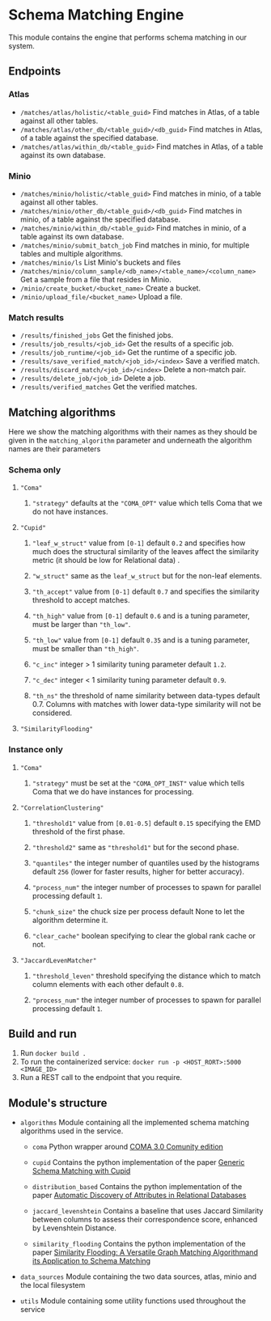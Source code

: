 # Schema Matching Engine

This module contains the engine that performs schema matching in our system.

## Endpoints

### Atlas

*   `/matches/atlas/holistic/<table_guid>` Find matches in Atlas, of a table against all other tables.
*   `/matches/atlas/other_db/<table_guid>/<db_guid>` Find matches in Atlas, of a table against the specified database.
*   `/matches/atlas/within_db/<table_guid>` Find matches in Atlas, of a table against its own database.

### Minio

*   `/matches/minio/holistic/<table_guid>` Find matches in minio, of a table against all other tables.
*   `/matches/minio/other_db/<table_guid>/<db_guid>` Find matches in minio, of a table against the specified database.
*   `/matches/minio/within_db/<table_guid>` Find matches in minio, of a table against its own database.
*   `/matches/minio/submit_batch_job` Find matches in minio, for multiple tables and multiple algorithms.
*   `/matches/minio/ls` List Minio's buckets and files 
*   `/matches/minio/column_sample/<db_name>/<table_name>/<column_name>` Get a sample from a file that resides in Minio.
*   `/minio/create_bucket/<bucket_name>` Create a bucket.
*   `/minio/upload_file/<bucket_name>` Upload a file.

### Match results

*   `/results/finished_jobs` Get the finished jobs.
*   `/results/job_results/<job_id>` Get the results of a specific job.
*   `/results/job_runtime/<job_id>` Get the runtime of a specific job.
*   `/results/save_verified_match/<job_id>/<index>` Save a verified match.
*   `/results/discard_match/<job_id>/<index>` Delete a non-match pair.
*   `/results/delete_job/<job_id>` Delete a job.
*   `/results/verified_matches` Get the verified matches.

## Matching algorithms

Here we show the matching algorithms with their names as they should be given in the `matching_algorithm` parameter and 
underneath the algorithm names are their parameters

### Schema only

1.  `"Coma"`
    
    1.  `"strategy"` defaults at the `"COMA_OPT"` value which tells Coma that we do not have instances.
    

2.  `"Cupid"`
    
    1.  `"leaf_w_struct"` value from `[0-1]` default `0.2` and specifies how much does the structural similarity of 
        the leaves affect the similarity metric (it should be low for Relational data) .
        
    2.  `"w_struct"` same as the `leaf_w_struct` but for the non-leaf elements.
        
    3.  `"th_accept"` value from `[0-1]` default `0.7` and specifies the similarity threshold to accept matches.
        
    4.  `"th_high"` value from `[0-1]` default `0.6` and is a tuning parameter, must be larger than `"th_low"`.
        
    5.  `"th_low"` value from `[0-1]` default `0.35` and is a tuning parameter, must be smaller than `"th_high"`.
        
    6.  `"c_inc"` integer > 1 similarity tuning parameter default `1.2`.
        
    7.  `"c_dec"` integer < 1 similarity tuning parameter default `0.9`.
        
    8.  `"th_ns"` the threshold of name similarity between data-types default 0.7. Columns with matches with lower 
        data-type similarity will not be considered.
        

3.  `"SimilarityFlooding"`

### Instance only

1.  `"Coma"`
    
    1.  `"strategy"` must be set at the `"COMA_OPT_INST"` value which tells Coma that we do have instances for 
        processing.
        

2.  `"CorrelationClustering"` 
    
    1.  `"threshold1"` value from `[0.01-0.5]` default `0.15` specifying the EMD threshold of the first phase.
        
    2.  `"threshold2"` same as `"threshold1"` but for the second phase.
        
    3.  `"quantiles"`  the integer number of quantiles used by the histograms default `256` (lower for faster results, 
        higher for better accuracy).
        
    4.  `"process_num"` the integer number of processes to spawn for parallel processing default `1`.
        
    5.  `"chunk_size"` the chuck size per process default None to let the algorithm determine it.
        
    6.  `"clear_cache"` boolean specifying to clear the global rank cache or not.
    

3.  `"JaccardLevenMatcher"`
    
    1.  `"threshold_leven"` threshold specifying the distance which to match column elements with each other 
        default `0.8`.
        
    2.  `"process_num"` the integer number of processes to spawn for parallel processing default `1`.

## Build and run

1.  Run `docker build .`
2.  To run the containerized service: `docker run -p <HOST_RORT>:5000 <IMAGE_ID>`
3.  Run a REST call to the endpoint that you require.

## Module's structure

*   `algorithms` Module containing all the implemented schema matching algorithms used in the service.
    
    *   `coma` Python wrapper around 
        [COMA 3.0 Comunity edition](https://sourceforge.net/projects/coma-ce/)
       
    *   `cupid` Contains the python implementation of the paper 
        [Generic Schema Matching with Cupid
        ](http://citeseerx.ist.psu.edu/viewdoc/download?doi=10.1.1.79.4079&rep=rep1&type=pdf)
       
    *   `distribution_based` Contains the python implementation of the paper 
        [Automatic Discovery of Attributes in Relational Databases
        ](https://dl-acm-org.tudelft.idm.oclc.org/doi/pdf/10.1145/1989323.1989336)
       
    *   `jaccard_levenshtein` Contains a baseline that uses Jaccard Similarity between columns to assess their 
        correspondence score, enhanced by Levenshtein Distance.
       
    *   `similarity_flooding` Contains the python implementation of the paper 
        [Similarity Flooding: A Versatile Graph Matching Algorithmand its Application to Schema Matching
        ](http://p8090-ilpubs.stanford.edu.tudelft.idm.oclc.org/730/1/2002-1.pdf)
       

*   `data_sources` Module containing the two data sources, atlas, minio and the local filesystem
    

*   `utils` Module containing some utility functions used throughout the service